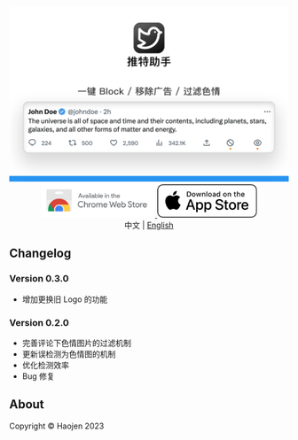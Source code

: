 <div align="center">
    <img src="./images/Helper-for-Twitter-zh.png" alt="">
</div>

<div align="center">
    <a href="https://chrome.google.com/webstore/detail/%E6%8E%A8%E7%89%B9%E5%8A%A9%E6%89%8B/bfliajokeloclanhljkkahefonnphilj">
        <img src="./images/chrome-webstore.svg" alt="" height="62">
    </a>
     <a href="https://itunes.apple.com/app/id6451361712">
        <img src="./images/Download_on_the_App_Store_Badge_US-UK_RGB_wht_092917.svg" height="60">
    </a>
</div>

<div align="center">
    <span>中文</span> | <a href="/README-en.md">English</a>
</div>

## Changelog

### Version 0.3.0
- 增加更换旧 Logo 的功能

### Version 0.2.0
- 完善评论下色情图片的过滤机制
- 更新误检测为色情图的机制
- 优化检测效率
- Bug 修复

<h2>About</h2>
Copyright © Haojen 2023